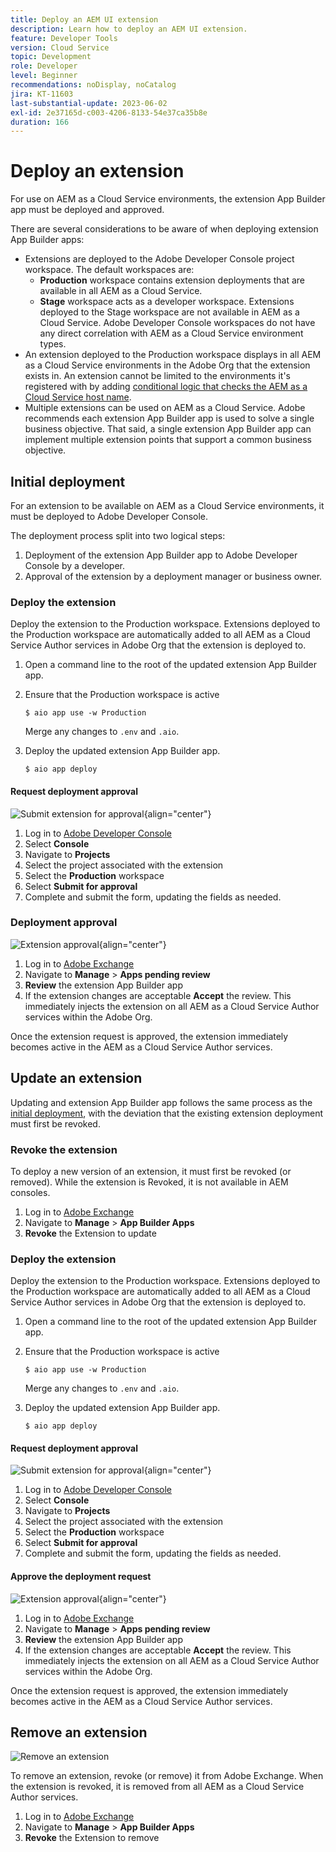 ```yaml
---
title: Deploy an AEM UI extension
description: Learn how to deploy an AEM UI extension.
feature: Developer Tools
version: Cloud Service
topic: Development
role: Developer
level: Beginner
recommendations: noDisplay, noCatalog
jira: KT-11603
last-substantial-update: 2023-06-02
exl-id: 2e37165d-c003-4206-8133-54e37ca35b8e
duration: 166
---
```

# Deploy an extension

For use on AEM as a Cloud Service environments, the extension App Builder app must be deployed and approved.

There are several considerations to be aware of when deploying extension App Builder apps:

+ Extensions are deployed to the Adobe Developer Console project workspace. The default workspaces are:
  + __Production__ workspace contains extension deployments that are available in all AEM as a Cloud Service.
  + __Stage__ workspace acts as a developer workspace. Extensions deployed to the Stage workspace are not available in AEM as a Cloud Service.
  Adobe Developer Console workspaces do not have any direct correlation with AEM as a Cloud Service environment types.
+ An extension deployed to the Production workspace displays in all AEM as a Cloud Service environments in the Adobe Org that the extension exists in. 
  An extension cannot be limited to the environments it's registered with by adding [conditional logic that checks the AEM as a Cloud Service host name](https://developer.adobe.com/uix/docs/guides/publication/#enabling-extension-only-on-specific-aem-environments).
+ Multiple extensions can be used on AEM as a Cloud Service. Adobe recommends each extension App Builder app is used to solve a single business objective. That said, a single extension App Builder app can implement multiple extension points that support a common business objective.

## Initial deployment

For an extension to be available on AEM as a Cloud Service environments, it must be deployed to Adobe Developer Console. 

The deployment process split into two logical steps:

1. Deployment of the extension App Builder app to Adobe Developer Console by a developer.
1. Approval of the extension by a deployment manager or business owner.

### Deploy the extension

Deploy the extension to the Production workspace. Extensions deployed to the Production workspace are automatically added to all AEM as a Cloud Service Author services in Adobe Org that the extension is deployed to.

1. Open a command line to the root of the updated extension App Builder app.
1. Ensure that the Production workspace is active
    
    ```shell
    $ aio app use -w Production
    ```
    
    Merge any changes to `.env` and `.aio`.
    
1. Deploy the updated extension App Builder app.
    
    ```shell
    $ aio app deploy
    ```

#### Request deployment approval

![Submit extension for approval](./assets/deploy/submit-for-approval.png){align="center"}

1. Log in to [Adobe Developer Console](https://developer.adobe.com) 
1. Select __Console__
1. Navigate to __Projects__
1. Select the project associated with the extension
1. Select the __Production__ workspace
1. Select __Submit for approval__
1. Complete and submit the form, updating the fields as needed.

### Deployment approval 

![Extension approval](./assets/deploy/adobe-exchange.png){align="center"}

1. Log in to [Adobe Exchange](https://exchange.adobe.com/)
1. Navigate to __Manage__ > __Apps pending review__
1. __Review__ the extension App Builder app
1. If the extension changes are acceptable __Accept__ the review. This immediately injects the extension on all AEM as a Cloud Service Author services within the Adobe Org.

Once the extension request is approved, the extension immediately becomes active in the AEM as a Cloud Service Author services.

## Update an extension

Updating and extension App Builder app follows the same process as the [initial deployment](#initial-deployment), with the deviation that the existing extension deployment must first be revoked.

### Revoke the extension

To deploy a new version of an extension, it must first be revoked (or removed). While the extension is Revoked, it is not available in AEM consoles.

1. Log in to [Adobe Exchange](https://exchange.adobe.com/)
1. Navigate to __Manage__ > __App Builder Apps__
1. __Revoke__ the Extension to update

### Deploy the extension

Deploy the extension to the Production workspace. Extensions deployed to the Production workspace are automatically added to all AEM as a Cloud Service Author services in Adobe Org that the extension is deployed to.

1. Open a command line to the root of the updated extension App Builder app.
1. Ensure that the Production workspace is active

    ```shell
    $ aio app use -w Production
    ```

    Merge any changes to `.env` and `.aio`.

1. Deploy the updated extension App Builder app.
    
    ```shell
    $ aio app deploy
    ```

#### Request deployment approval

![Submit extension for approval](./assets/deploy/submit-for-approval.png){align="center"}

1. Log in to [Adobe Developer Console](https://developer.adobe.com) 
1. Select __Console__
1. Navigate to __Projects__
1. Select the project associated with the extension
1. Select the __Production__ workspace
1. Select __Submit for approval__
1. Complete and submit the form, updating the fields as needed.

#### Approve the deployment request 

![Extension approval](./assets/deploy/adobe-exchange.png){align="center"}

1. Log in to [Adobe Exchange](https://exchange.adobe.com/)
1. Navigate to __Manage__ > __Apps pending review__
1. __Review__ the extension App Builder app
1. If the extension changes are acceptable __Accept__ the review. This immediately injects the extension on all AEM as a Cloud Service Author services within the Adobe Org.

Once the extension request is approved, the extension immediately becomes active in the AEM as a Cloud Service Author services.

## Remove an extension

![Remove an extension](./assets/deploy/revoke.png)

To remove an extension, revoke (or remove) it from Adobe Exchange. When the extension is revoked, it is removed from all AEM as a Cloud Service Author services.

1. Log in to [Adobe Exchange](https://exchange.adobe.com/)
1. Navigate to __Manage__ > __App Builder Apps__
1. __Revoke__ the Extension to remove

